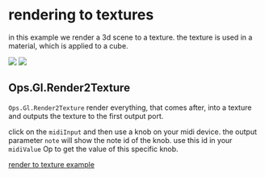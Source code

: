 
# rendering to textures

in this example we render a 3d scene to a texture.
the texture is used in a material, which is applied to a cube.


![](/imgdoc/example_r2t.png)
![](/imgdoc/example_r2t_ops.png)



## Ops.Gl.Render2Texture

```Ops.Gl.Render2Texture``` render everything, that comes after, into a texture and outputs the texture to the first output port.



click on the ```midiInput``` and then use a knob on your midi device. the output parameter ```note``` will show the note id of the knob. use this id in your ```midiValue``` Op to get the value of this specific knob.

[render to texture example](/ui/#/project/5645f1619a013fa259275629)
